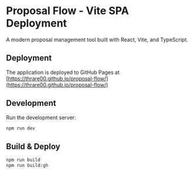 # Proposal Flow - Vite SPA Deployment

A modern proposal management tool built with React, Vite, and TypeScript.

## Deployment

The application is deployed to GitHub Pages at [https://thrare00.github.io/proposal-flow/](https://thrare00.github.io/proposal-flow/)

## Development

Run the development server:
```bash
npm run dev
```

## Build & Deploy

```bash
npm run build
npm run build:gh
